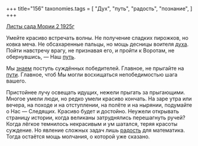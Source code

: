 +++
title="156"
taxonomies.tags = [
 "Дух",
 "путь",
 "радость",
 "познание",
]
+++

[Листы сада Мории 2 1925г](/agni/1925)

Умейте красиво встречать волны. Не получение сладких пирожков, но ковка меча. Не обсахаренные пальцы, но мощь десницы воителя [духа](/tags/Дух). Пойти навстречу врагу, не признавая его, и пройти к Воротам, не обернувшись, — Наш [путь](/tags/путь).   

Мы [знаем](/tags/познание) поступь суждённых победителей. Главное, не прыгайте на [пути](/tags/путь). Главное, чтоб Мы могли восхищаться непобедимостью шага вашего.   

Пристойнее лучу освещать идущих, нежели прыгать за прыгающими. Многое умели люди, но редко умели красиво кончать. На заре утра или вечера, на походе и на отступлении, на полёте и на нырянии, подумайте о Нас — Следящих. Красиво будет и достойно. Неужели открывать страницу истории, когда великаны затруднялись перешагнуть ручей? Когда лёгкое темнилось некрасивым и ум шатался, теряя красоты суждение. Но явление сложных задач лишь [радость](/tags/радость) для математика. Тогда остаётся мощь молчания, о которой уже сказано.   

